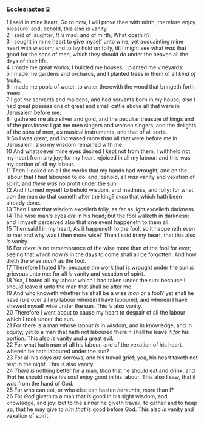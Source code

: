 ### Ecclesiastes 2

1 I said in mine heart, Go to now, I will prove thee with mirth, therefore enjoy pleasure: and, behold, this also *is* vanity.  
2 I said of laughter, *It is* mad: and of mirth, What doeth it?  
3 I sought in mine heart to give myself unto wine, yet acquainting mine heart with wisdom; and to lay hold on folly, till I might see what *was* that good for the sons of men, which they should do under the heaven all the days of their life.  
4 I made me great works; I builded me houses; I planted me vineyards:  
5 I made me gardens and orchards, and I planted trees in them of all *kind of* fruits:  
6 I made me pools of water, to water therewith the wood that bringeth forth trees:  
7 I got *me* servants and maidens, and had servants born in my house; also I had great possessions of great and small cattle above all that were in Jerusalem before me:  
8 I gathered me also silver and gold, and the peculiar treasure of kings and of the provinces: I gat me men singers and women singers, and the delights of the sons of men, *as* musical instruments, and that of all sorts.  
9 So I was great, and increased more than all that were before me in Jerusalem: also my wisdom remained with me.  
10 And whatsoever mine eyes desired I kept not from them, I withheld not my heart from any joy; for my heart rejoiced in all my labour: and this was my portion of all my labour.  
11 Then I looked on all the works that my hands had wrought, and on the labour that I had laboured to do: and, behold, all *was* vanity and vexation of spirit, and *there was* no profit under the sun.  
12 And I turned myself to behold wisdom, and madness, and folly: for what *can* the man *do* that cometh after the king? *even* that which hath been already done.  
13 Then I saw that wisdom excelleth folly, as far as light excelleth darkness.  
14 The wise man's eyes *are* in his head; but the fool walketh in darkness: and I myself perceived also that one event happeneth to them all.  
15 Then said I in my heart, As it happeneth to the fool, so it happeneth even to me; and why was I then more wise? Then I said in my heart, that this also *is* vanity.  
16 For *there is* no remembrance of the wise more than of the fool for ever; seeing that which now *is* in the days to come shall all be forgotten. And how dieth the wise *man*? as the fool.  
17 Therefore I hated life; because the work that is wrought under the sun *is* grievous unto me: for all *is* vanity and vexation of spirit.  
18 Yea, I hated all my labour which I had taken under the sun: because I should leave it unto the man that shall be after me.  
19 And who knoweth whether he shall be a wise *man* or a fool? yet shall he have rule over all my labour wherein I have laboured, and wherein I have shewed myself wise under the sun. This *is* also vanity.  
20 Therefore I went about to cause my heart to despair of all the labour which I took under the sun.  
21 For there is a man whose labour *is* in wisdom, and in knowledge, and in equity; yet to a man that hath not laboured therein shall he leave it *for* his portion. This also *is* vanity and a great evil.  
22 For what hath man of all his labour, and of the vexation of his heart, wherein he hath laboured under the sun?  
23 For all his days *are* sorrows, and his travail grief; yea, his heart taketh not rest in the night. This is also vanity.  
24 *There is* nothing better for a man, *than* that he should eat and drink, and *that* he should make his soul enjoy good in his labour. This also I saw, that it *was* from the hand of God.  
25 For who can eat, or who else can hasten *hereunto*, more than I?  
26 For *God* giveth to a man that *is* good in his sight wisdom, and knowledge, and joy: but to the sinner he giveth travail, to gather and to heap up, that he may give to *him that is* good before God. This also *is* vanity and vexation of spirit.  
